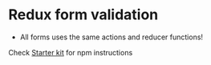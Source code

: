 Redux form validation
=======================

* All forms uses the same actions and reducer functions!

Check [Starter kit](https://github.com/davezuko/react-redux-starter-kit/) for npm instructions